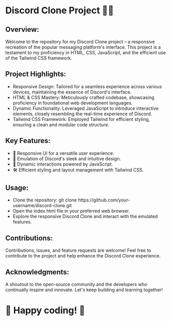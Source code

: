 <h1>Discord Clone Project 🚀🌐</h1>
<h2>Overview:</h2>
<p>Welcome to the repository for my Discord Clone project – a responsive recreation of the popular messaging platform's interface. This project is a testament to my proficiency in HTML, CSS, JavaScript, and the efficient use of the Tailwind CSS framework.</p>

<h2>Project Highlights:</h2>
<ul>
<li>Responsive Design: Tailored for a seamless experience across various devices, maintaining the essence of Discord's interface.</li>
<li>HTML & CSS Mastery: Meticulously crafted codebase, showcasing proficiency in foundational web development languages.</li>
<li>Dynamic Functionality: Leveraged JavaScript to introduce interactive elements, closely resembling the real-time experience of Discord.</li>
<li>Tailwind CSS Framework: Employed Tailwind for efficient styling, ensuring a clean and modular code structure.</li>
</ul>
<h2>Key Features:</h2>
<ul>
<li>📱 Responsive UI for a versatile user experience.</li>
<li>🎨 Emulation of Discord's sleek and intuitive design.</li>
<li>🔄 Dynamic interactions powered by JavaScript.</li>
<li>🛠️ Efficient styling and layout management with Tailwind CSS.</li>
</ul>
<h2>Usage:</h2>
<ul>
<li>Clone the repository: git clone https://github.com/your-username/discord-clone.git</li>
<li>Open the index.html file in your preferred web browser.</li>
<li>Explore the responsive Discord Clone and interact with the emulated features.</li>
</ul>

<h2>Contributions:</h2>
<p>Contributions, issues, and feature requests are welcome! Feel free to contribute to the project and help enhance the Discord Clone experience.</p>

<h2>Acknowledgments:</h2>
<p>A shoutout to the open-source community and the developers who continually inspire and innovate. Let's keep building and learning together!
</p>
<h1>🚀 Happy coding! 🚀</h1>
